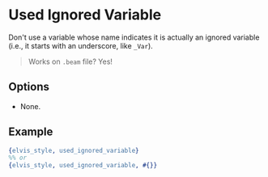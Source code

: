 # Used Ignored Variable

Don't use a variable whose name indicates it is actually an ignored variable (i.e., it starts with
an underscore, like `_Var`).

> Works on `.beam` file? Yes!

## Options

- None.

## Example

```erlang
{elvis_style, used_ignored_variable}
%% or
{elvis_style, used_ignored_variable, #{}}
```
